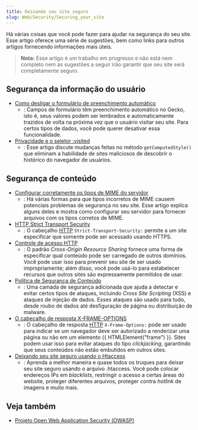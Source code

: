 ```yaml
---
title: Deixando seu site seguro
slug: Web/Security/Securing_your_site
---
```


Há várias coisas que você pode fazer para ajudar na segurança do seu site. Esse artigo oferece uma série de sugestões, bem como links para outros artigos fornecendo informações mais úteis.

> **Nota:** Esse artigo é um trabalho em progresso e não está nem completo nem as sugestões a seguir irão garantir que seu site será completamente seguro.

## Segurança da informação do usuário

- [Como desligar o formulário de preenchimento automático](/pt-BR/How_to_Turn_Off_Form_Autocompletion)
  - : Campos de formulário têm preenchimento automático no Gecko, isto é, seus valores podem ser lembrados e automaticamente trazidos de volta na próxima vez que o usuário visitar seu site. Para certos tipos de dados, você pode querer desativar essa funcionalidade.
- [Privacidade e o seletor :visited](/pt-BR/CSS/Privacy_and_the_:visited_selector)
  - : Esse artigo discute mudanças feitas no método `getComputedStyle()` que eliminam a habilidade de sites maliciosos de descobrir o histórico do navegador de usuários.

## Segurança de conteúdo

- [Configurar corretamente os tipos de MIME do servidor](/pt-BR/Properly_Configuring_Server_MIME_Types)
  - : Há várias formas para que tipos incorretos de MIME causem potenciais problemas de segurança no seu site. Esse artigo explica alguns deles e mostra como configurar seu servidor para fornecer arquivos com os tipos corretos de MIME.
- [HTTP Strict Transport Security](/pt-BR/Security/HTTP_Strict_Transport_Security)
  - : O cabeçalho [HTTP](/pt-BR/HTTP) `Strict-Transport-Security:` permite a um site especificar que somente pode ser acessado usando HTTPS.
- [Controle de acesso HTTP](/En/HTTP_access_control)
  - : O padrão _Cross-Origin Resource Sharing_ fornece uma forma de especificar qual conteúdo pode ser carregado de outros domínios. Você pode usar isso para prevenir seu site de ser usado impropriamente; além disso, você pode usá-lo para estabelecer recursos que outros sites são expressamente permitidos de usar.
- [Política de Segurança de Conteúdo](/pt-BR/Security/CSP)
  - : Uma camada de segurança adicionada que ajuda a detectar e evitar certos tipos de ataques, incluindo _Cross Site Scripting_ (XSS) e ataques de injeção de dados. Esses ataques são usado para tudo, desde roubo de dados até desfiguração de página ou distribuição de malware.
- [O cabeçalho de resposta X-FRAME-OPTIONS](/pt-BR/docs/Web/HTTP/X-Frame-Options)
  - : O cabeçalho de resposta [HTTP](/pt-BR/HTTP) `X-Frame-Options:` pode ser usado para indicar se um navegador deve ser autorizado a renderizar uma página ou não em um elemento {{ HTMLElement("frame") }}. Sites podem usar isso para evitar ataques do tipo _clickjacking_, garantindo que seus conteúdos não estão embutidos em outros sites.
- [Deixando seu site seguro usando o Htaccess](https://wparena.com/how-to-secure-and-protect-wordpress-website-through-htaccess-file/)
  - : Aprenda a melhor maneira e quase todos os truques para deixar seu site seguro usando o arquivo .htaccess. Você pode colocar endereços IPs em _blacklists_, restringir o acesso a certas áreas do website, proteger diferentes arquivos, proteger contra _hotlink_ de imagens e muito mais.

## Veja também

- [Projeto Open Web Application Security (OWASP)](http://www.owasp.org/)

